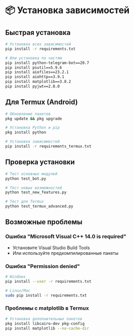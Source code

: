 # 📦 Установка зависимостей

## Быстрая установка

```bash
# Установка всех зависимостей
pip install -r requirements.txt

# Или установка по частям
pip install python-telegram-bot==20.7
pip install psutil==5.9.6
pip install aiofiles==23.2.1
pip install aiohttp==3.9.1
pip install matplotlib==3.8.2
pip install pyjwt==2.8.0
```

## Для Termux (Android)

```bash
# Обновление пакетов
pkg update && pkg upgrade

# Установка Python и pip
pkg install python

# Установка зависимостей
pip install -r requirements_termux.txt
```

## Проверка установки

```bash
# Тест основных модулей
python test_bot.py

# Тест новых возможностей
python test_new_features.py

# Тест для Termux
python test_termux_advanced.py
```

## Возможные проблемы

### Ошибка "Microsoft Visual C++ 14.0 is required"
- Установите Visual Studio Build Tools
- Или используйте предкомпилированные пакеты

### Ошибка "Permission denied"
```bash
# Windows
pip install --user -r requirements.txt

# Linux/Mac
sudo pip install -r requirements.txt
```

### Проблемы с matplotlib в Termux
```bash
# Установка дополнительных пакетов
pkg install libcairo-dev pkg-config
pip install matplotlib --no-cache-dir
``` 